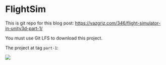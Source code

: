 # FlightSim

This is git repo for this blog post: https://vazgriz.com/346/flight-simulator-in-unity3d-part-1/

You must use Git LFS to download this project.

The project at tag `part-1`:

![](https://vazgriz.com/wp-content/uploads/2021/01/part-1-1024x575.png)
